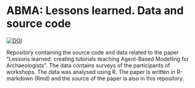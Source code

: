 # ABMA: Lessons learned. Data and source code

[![DOI](https://zenodo.org/badge/DOI/10.5281/zenodo.15705890.svg)](https://doi.org/10.5281/zenodo.15705890)

Repository containing the source code and data related to the paper "Lessons learned: creating tutorials teaching Agent-Based Modelling for Archaeologists". The data contains surveys of the participants of workshops. The data was analysed using R. The paper is written in R-markdown (Rmd) and the source of the paper is also in this repository.
